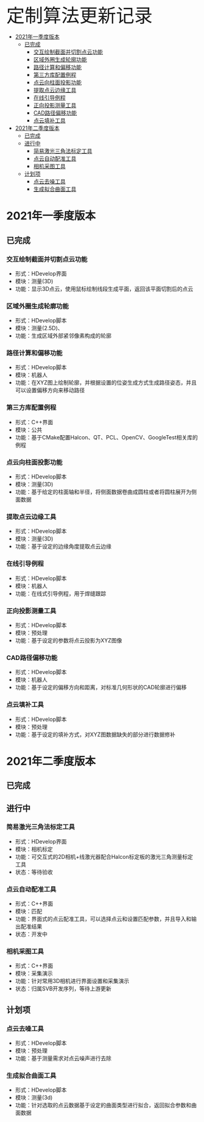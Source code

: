 <font size = 10 face="微软雅黑">定制算法更新记录</font>

- [2021年一季度版本](#2021年一季度版本)
  - [已完成](#已完成)
    - [交互绘制截面并切割点云功能](#交互绘制截面并切割点云功能)
    - [区域外圈生成轮廓功能](#区域外圈生成轮廓功能)
    - [路径计算和偏移功能](#路径计算和偏移功能)
    - [第三方库配置例程](#第三方库配置例程)
    - [点云向柱面投影功能](#点云向柱面投影功能)
    - [提取点云边缘工具](#提取点云边缘工具)
    - [在线引导例程](#在线引导例程)
    - [正向投影测量工具](#正向投影测量工具)
    - [CAD路径偏移功能](#cad路径偏移功能)
    - [点云填补工具](#点云填补工具)
- [2021年二季度版本](#2021年二季度版本)
  - [已完成](#已完成-1)
  - [进行中](#进行中)
    - [简易激光三角法标定工具](#简易激光三角法标定工具)
    - [点云自动配准工具](#点云自动配准工具)
    - [相机采图工具](#相机采图工具)
  - [计划项](#计划项)
    - [点云去噪工具](#点云去噪工具)
    - [生成拟合曲面工具](#生成拟合曲面工具)


# 2021年一季度版本
## 已完成

### 交互绘制截面并切割点云功能
- 形式：HDevelop界面
- 模块：测量(3D)
- 功能：显示3D点云，使用鼠标绘制线段生成平面，返回该平面切割后的点云

### 区域外圈生成轮廓功能
- 形式：HDevelop脚本
- 模块：测量(2.5D)、
- 功能：生成区域外部紧邻像素构成的轮廓

### 路径计算和偏移功能
- 形式：HDevelop脚本
- 模块：机器人
- 功能：在XYZ图上绘制轮廓，并根据设置的位姿生成方式生成路径姿态，并且可以设置偏移方向来移动路径

### 第三方库配置例程
- 形式：C++界面
- 模块：公共 
- 功能：基于CMake配置Halcon、QT、PCL、OpenCV、GoogleTest相关库的例程

### 点云向柱面投影功能
- 形式：HDevelop脚本
- 模块：测量(3D)
- 功能：基于给定的柱面轴和半径，将侧面数据卷曲成圆柱或者将圆柱展开为侧面数据

### 提取点云边缘工具
- 形式：HDevelop脚本
- 模块：测量(3D)
- 功能：基于设定的边缘角度提取点云边缘

### 在线引导例程
- 形式：HDevelop脚本
- 模块：机器人
- 功能：在线式引导例程，用于焊缝跟踪

### 正向投影测量工具
- 形式：HDevelop脚本
- 模块：预处理
- 功能：基于设定的参数将点云投影为XYZ图像

### CAD路径偏移功能
- 形式：HDevelop脚本
- 模块：机器人
- 功能：基于设定的偏移方向和距离，对标准几何形状的CAD轮廓进行偏移

### 点云填补工具
- 形式：HDevelop脚本
- 模块：预处理
- 功能：基于设定的填补方式，对XYZ图数据缺失的部分进行数据修补

# 2021年二季度版本
## 已完成
## 进行中
### 简易激光三角法标定工具
- 形式：HDevelop界面
- 模块：相机标定
- 功能：可交互式的2D相机+线激光器配合Halcon标定板的激光三角测量标定工具
- 状态：等待验收

### 点云自动配准工具
- 形式：C++界面
- 模块：匹配
- 功能：界面式的点云配准工具，可以选择点云和设置匹配参数，并且导入和输出配准结果
- 状态：开发中

### 相机采图工具
- 形式：C++界面
- 模块：采集演示
- 功能：针对常用3D相机进行界面设置和采集演示
- 状态：归属SVB开发序列，等待上游更新

## 计划项
### 点云去噪工具
- 形式：HDevelop脚本
- 模块：预处理
- 功能：基于测量需求对点云噪声进行去除

### 生成拟合曲面工具
- 形式：HDevelop脚本
- 模块：测量(3d)
- 功能：针对选取的点云数据基于设定的曲面类型进行拟合，返回拟合参数和曲面数据


